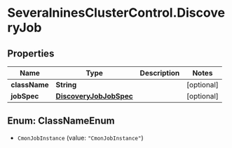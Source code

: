 # SeveralninesClusterControl.DiscoveryJob

## Properties

Name | Type | Description | Notes
------------ | ------------- | ------------- | -------------
**className** | **String** |  | [optional] 
**jobSpec** | [**DiscoveryJobJobSpec**](DiscoveryJobJobSpec.md) |  | [optional] 



## Enum: ClassNameEnum


* `CmonJobInstance` (value: `"CmonJobInstance"`)




